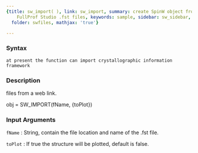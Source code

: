 ```yaml
---
{title: sw_import( ), link: sw_import, summary: create SpinW object from .cif and
    FullProf Studio .fst files, keywords: sample, sidebar: sw_sidebar, permalink: sw_import.html,
  folder: swfiles, mathjax: 'true'}

---
```


### Syntax

`at present the function can import crystallographic information framework`

### Description

files from a web link.
 
obj = SW_IMPORT(fName, {toPlot})
 

### Input Arguments

`fName`
: String, contain the file location and name of the .fst file.

`toPlot`
: If true the structure will be plotted, default is false.

